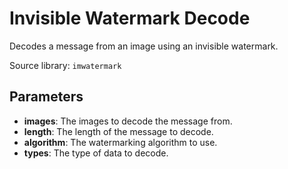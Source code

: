 # Invisible Watermark Decode

Decodes a message from an image using an invisible watermark.

Source library: `imwatermark`

## Parameters

- **images**: The images to decode the message from.
- **length**: The length of the message to decode.
- **algorithm**: The watermarking algorithm to use.
- **types**: The type of data to decode.
